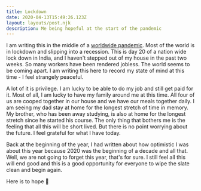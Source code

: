 ```yaml
---
title: Lockdown
date: 2020-04-13T15:49:26.123Z
layout: layouts/post.njk
description: Me being hopeful at the start of the pandemic
---
```


I am writing this in the middle of a [worldwide pandemic](https://en.wikipedia.org/wiki/2019%E2%80%9320_coronavirus_pandemic). Most of the world is in lockdown and slipping into a recession. This is day 20 of a nation wide lock down in India, and I haven't stepped out of my house in the past two weeks. So many workers have been rendered jobless. The world seems to be coming apart. I am writing this here to record my state of mind at this time - I feel strangely peaceful.

A lot of it is privilege. I am lucky to be able to do my job and still get paid for it. Most of all, I am lucky to have my family around me at this time. All four of us are cooped together in our house and we have our meals together daily. I am seeing my dad stay at home for the longest stretch of time in memory. My brother, who has been away studying, is also at home for the longest stretch since he started his course. The only thing that bothers me is the feeling that all this will be short lived. But there is no point worrying about the future. I feel grateful for what I have today.

Back at the beginning of the year, I had written about how optimistic I was about this year because 2020 was the beginning of a decade and all that. Well, we are not going to forget this year, that's for sure. I still feel all this will end good and this is a good opportunity for everyone to wipe the slate clean and begin again.

Here is to hope 🥂
